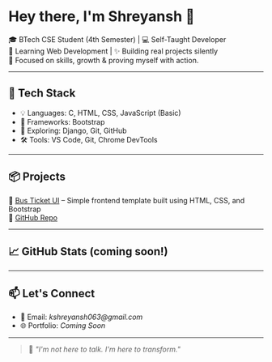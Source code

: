 # Hey there, I'm Shreyansh 👋

🎓 BTech CSE Student (4th Semester) | 💻 Self-Taught Developer  
📍 Learning Web Development | ✨ Building real projects silently  
🧠 Focused on skills, growth & proving myself with action.

---

## 🚀 Tech Stack
- 💡 Languages: C, HTML, CSS, JavaScript (Basic)
- 🎨 Frameworks: Bootstrap
- 🧩 Exploring: Django, Git, GitHub
- 🛠️ Tools: VS Code, Git, Chrome DevTools

---

## 📦 Projects
🔹 [Bus Ticket UI](https://shreyansh10.gumroad.com/l/busticket-ui) – Simple frontend template built using HTML, CSS, and Bootstrap  
🔹 [GitHub Repo](https://github.com/Shreyansh063/bus-ticket-ui)

---

## 📈 GitHub Stats (coming soon!)
<!-- You can add GitHub Readme Stats once you grow more repos -->

---

## 📫 Let's Connect
- 📧 Email: _kshreyansh063@gmail.com_
- 🌐 Portfolio: _Coming Soon_

---

> 💭 *"I'm not here to talk. I'm here to transform."*



<!--
**Shreyansh063/Shreyansh063** is a ✨ _special_ ✨ repository because its `README.md` (this file) appears on your GitHub profile.

Here are some ideas to get you started:

- 🔭 I’m currently working on ...
- 🌱 I’m currently learning ...
- 👯 I’m looking to collaborate on ...
- 🤔 I’m looking for help with ...
- 💬 Ask me about ...
- 📫 How to reach me: ...
- 😄 Pronouns: ...
- ⚡ Fun fact: ...
-->
